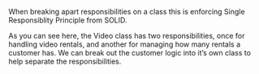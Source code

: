 When breaking apart responsibilities on a class this is enforcing 
Single Responsiblity Principle from SOLID.

As you can see here, the Video class has two responsibilities, 
once for handling video rentals, 
and another for managing how many rentals a customer has.
We can break out the customer logic into 
it’s own class to help separate the responsibilities.


